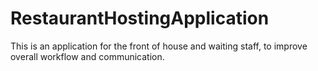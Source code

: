 # RestaurantHostingApplication
This is an application for the front of house and waiting staff, to improve overall workflow and communication. 
